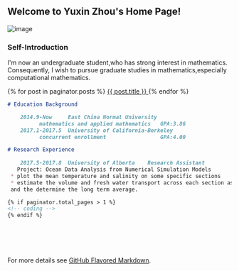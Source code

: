 ## Welcome to Yuxin Zhou's Home Page!     
   ![image](https://github.com/Yuxin-Zhou/yuxin_zhou.com/raw/master/222.png)  
### Self-Introduction

I'm now an undergraduate student,who has strong interest in mathematics. Consequently, I wish to pursue graduate studies in mathematics,especially computational mathematics.

{% for post in paginator.posts %}
    <a href="{{ post.url }}">{{ post.title }}
</a>
{% endfor %}

```markdown
# Education Background

    2014.9-Now     East China Normal University       
          mathematics and applied mathematics   GPA:3.86
    2017.1-2017.5  University of California-Berkeley
          concurrent enrollment                 GPA:4.00

# Research Experience
    
    2017.5-2017.8  University of Alberta    Research Assistant
   Project: Ocean Data Analysis from Numerical Simulation Models
 * plot the mean temperature and salinity on some specific sections
 * estimate the volume and fresh water transport across each section as a timeseries
 and the determine the long term average.

{% if paginator.total_pages > 1 %}
<!-- coding -->
{% endif %}

 





```

For more details see [GitHub Flavored Markdown](https://guides.github.com/features/mastering-markdown/).

